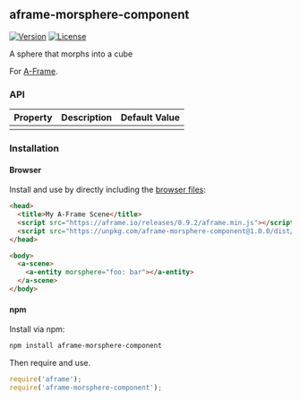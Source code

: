 ## aframe-morsphere-component

[![Version](http://img.shields.io/npm/v/aframe-morsphere-component.svg?style=flat-square)](https://npmjs.org/package/aframe-morsphere-component)
[![License](http://img.shields.io/npm/l/aframe-morsphere-component.svg?style=flat-square)](https://npmjs.org/package/aframe-morsphere-component)

A sphere that morphs into a cube

For [A-Frame](https://aframe.io).

### API

| Property | Description | Default Value |
| -------- | ----------- | ------------- |
|          |             |               |

### Installation

#### Browser

Install and use by directly including the [browser files](dist):

```html
<head>
  <title>My A-Frame Scene</title>
  <script src="https://aframe.io/releases/0.9.2/aframe.min.js"></script>
  <script src="https://unpkg.com/aframe-morsphere-component@1.0.0/dist/aframe-morsphere-component.min.js"></script>
</head>

<body>
  <a-scene>
    <a-entity morsphere="foo: bar"></a-entity>
  </a-scene>
</body>
```

#### npm

Install via npm:

```bash
npm install aframe-morsphere-component
```

Then require and use.

```js
require('aframe');
require('aframe-morsphere-component');
```
